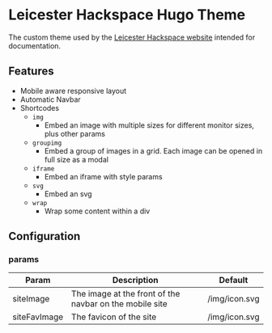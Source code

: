 # Leicester Hackspace Hugo Theme
The custom theme used by the [Leicester Hackspace website](https://leicesterhackspace.org.uk/) intended for 
documentation.

## Features
* Mobile aware responsive layout
* Automatic Navbar
* Shortcodes
  * `img`
    * Embed an image with multiple sizes for different monitor sizes, plus other params
  * `groupimg`
    * Embed a group of images in a grid. Each image can be opened in full size as a modal
  * `iframe`
    * Embed an iframe with style params
  * `svg`
    * Embed an svg
  * `wrap`
    * Wrap some content within a div

[//]: # (## Installation)

## Configuration

### params

| Param        | Description                                             | Default       |
|--------------|---------------------------------------------------------|---------------|
| siteImage    | The image at the front of the navbar on the mobile site | /img/icon.svg |
| siteFavImage | The favicon of the site                                 | /img/icon.svg |
